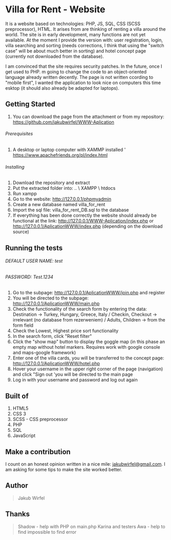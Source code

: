 # Villa for Rent - Website
   It is a website based on technologies: PHP, JS, SQL, CSS (SCSS preprocessor), HTML. It arises from are thinking of renting a villa around the world. The site is in early development, many functions are not yet available. At the moment I provide the version with: user registration, login, villa searching and sorting (needs corrections, I think that using the "switch case" will be about much better in sorting) and hotel concept page (currently not downloaded from the database). 
   
   I am convinced that the site requires security patches. In the future, once I get used to PHP. m going to change the code to an object-oriented language already written decently. The page is not written ccording to "mobile first", I wanted the application to look nice on computers this time esktop (it should also already be adapted for laptops).

## Getting Started
1. You can download the page from the attachment or from my repository:
    https://github.com/jakubwirfel/WWW-Aplication
###### Prerequisites
1. A desktop or laptop computer with XAMMP installed '
    https://www.apachefriends.org/pl/index.html
###### Installing
1. Download the repository and extract
2. Put the extracted folder into: .. \ XAMPP \ htdocs
3. Run xampp
4. Go to the website: http://127.0.0.1/phpmyadmin
5. Create a new database named villa_for_rent
6. Import the sql file: villa_for_rent_DB.sql to the database
7. If everything has been done correctly the website should already be
        functional at the link: http://127.0.0.1/WWW-Aplication/index.php or
        http://127.0.0.1/AplicationWWW/index.php (depending on the download source)

## Running the tests
###### DEFAULT USER NAME: test 
###### PASSWORD: Test.1234
1. Go to the subpage: http://127.0.0.1/AplicationWWW/join.php and register
2. You will be directed to the subpage: http://127.0.0.1/AplicationWWW/main.php
3. Check the functionality of the search form by entering the data: Destination ->
    Turkey, Hungary, Greece, Italy / Checkin, Checkout -> irrelevant (no database from
    rezerweniem) / Adults, Children -> from the form field
4. Check the Lowest, Highest price sort functionality
5. In the search form, click "Reset filter"
6. Click the "show map" button to display the goggle map (in this phase an empty map without
    hotel markers. Requires work with google console and maps-google framework)
7. Enter one of the villa cards, you will be transferred to the concept page:
    http://127.0.0.1/AplicationWWW/hotel.php
8. Hover your username in the upper right corner of the page (navigation) and click "Sign
    out 'you will be directed to the main page
9. Log in with your username and password and log out again
## Built of
1. HTML5
2. CSS 3
3. SCSS - CSS preprocessor
4. PHP
5. SQL
6. JavaScript
## Make a contribution

   I count on an honest opinion written in a nice mile: jakubwirfel@gmail.com. I am asking for some tips to make
the site worked better.
## Author
> Jakub Wirfel
## Thanks
> Shadow - help with PHP on main.php
> Karina and testers
> Awa - help to find impossible to find error
